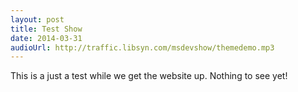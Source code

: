 ```yaml
---
layout: post
title: Test Show
date: 2014-03-31
audioUrl: http://traffic.libsyn.com/msdevshow/themedemo.mp3
---
```


This is a just a test while we get the website up. Nothing to see yet!